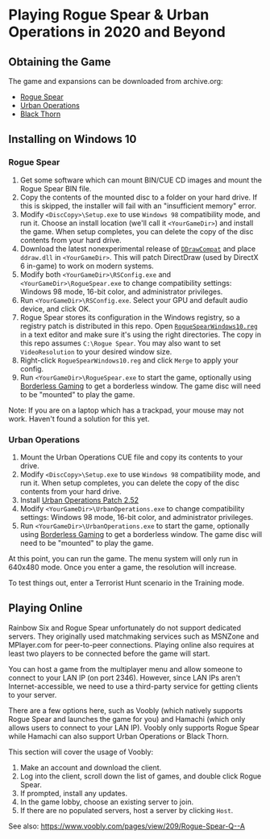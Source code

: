 # Playing Rogue Spear & Urban Operations in 2020 and Beyond

## Obtaining the Game

The game and expansions can be downloaded from archive.org:

* [Rogue Spear](https://archive.org/details/Tom_Clancys_Rainbow_Six_Rogue_Spear_Version_2.05_Red_Storm_Entertainment_1999)
* [Urban Operations](https://archive.org/details/TomClancysRainbowSixRogueSpearMissionPackUrbanOperationsUSA)
* [Black Thorn](https://archive.org/details/TomClancysRainbowSixRogueSpearBlackThornUSA)

## Installing on Windows 10

### Rogue Spear

1. Get some software which can mount BIN/CUE CD images and mount the Rogue Spear BIN file.
1. Copy the contents of the mounted disc to a folder on your hard drive. If this is skipped, the installer will fail with an "insufficient memory" error.
1. Modify `<DiscCopy>\Setup.exe` to use `Windows 98` compatibility mode, and run it. Choose an install location (we'll call it `<YourGameDir>`) and install the game. When setup completes, you can delete the copy of the disc contents from your hard drive.
1. Download the latest nonexperimental release of [`DDrawCompat`](https://github.com/narzoul/DDrawCompat/releases) and place `ddraw.dll` in `<YourGameDir>`. This will patch DirectDraw (used by DirectX 6 in-game) to work on modern systems.
1. Modify both `<YourGameDir>\RSConfig.exe` and `<YourGameDir>\RogueSpear.exe` to change compatibility settings: Windows 98 mode, 16-bit color, and administrator privileges.
1. Run `<YourGameDir>\RSConfig.exe`. Select your GPU and default audio device, and click OK.
1. Rogue Spear stores its configuration in the Windows registry, so a registry patch is distributed in this repo. Open [`RogueSpearWindows10.reg`](RogueSpearWindows10.reg) in a text editor and make sure it's using the right directories. The copy in this repo assumes `C:\Rogue Spear`. You may also want to set `VideoResolution` to your desired window size.
1. Right-click `RogueSpearWindows10.reg` and click `Merge` to apply your config.
1. Run `<YourGameDir>\RogueSpear.exe` to start the game, optionally using [Borderless Gaming](https://github.com/Codeusa/Borderless-Gaming/releases) to get a borderless window. The game disc will need to be "mounted" to play the game.

Note: If you are on a laptop which has a trackpad, your mouse may not work. Haven't found a solution for this yet.

### Urban Operations

1. Mount the Urban Operations CUE file and copy its contents to your drive.
1. Modify `<DiscCopy>\Setup.exe` to use `Windows 98` compatibility mode, and run it. When setup completes, you can delete the copy of the disc contents from your hard drive.
1. Install [Urban Operations Patch 2.52](https://www.moddb.com/games/tom-clancys-rainbow-six-rogue-spear/downloads/rogue-spear-urban-operations-252-us-patch)
1. Modify `<YourGameDir>\UrbanOperations.exe` to change compatibility settings: Windows 98 mode, 16-bit color, and administrator privileges.
1. Run `<YourGameDir>\UrbanOperations.exe` to start the game, optionally using [Borderless Gaming](https://github.com/Codeusa/Borderless-Gaming/releases) to get a borderless window. The game disc will need to be "mounted" to play the game.

At this point, you can run the game. The menu system will only run in 640x480 mode. Once you enter a game, the resolution will increase.

To test things out, enter a Terrorist Hunt scenario in the Training mode.

## Playing Online

Rainbow Six and Rogue Spear unfortunately do not support dedicated servers. They originally used matchmaking services such as MSNZone and MPlayer.com for peer-to-peer connections. Playing online also requires at least two players to be connected before the game will start.

You can host a game from the multiplayer menu and allow someone to connect to your LAN IP (on port 2346). However, since LAN IPs aren't Internet-accessible, we need to use a third-party service for getting clients to your server.

There are a few options here, such as Voobly (which natively supports Rogue Spear and launches the game for you) and Hamachi (which only allows users to connect to your LAN IP). Voobly only supports Rogue Spear while Hamachi can also support Urban Operations or Black Thorn.

This section will cover the usage of Voobly:

1. Make an account and download the client.
1. Log into the client, scroll down the list of games, and double click Rogue Spear.
1. If prompted, install any updates.
1. In the game lobby, choose an existing server to join.
1. If there are no populated servers, host a server by clicking `Host`.

See also: https://www.voobly.com/pages/view/209/Rogue-Spear-Q--A  
